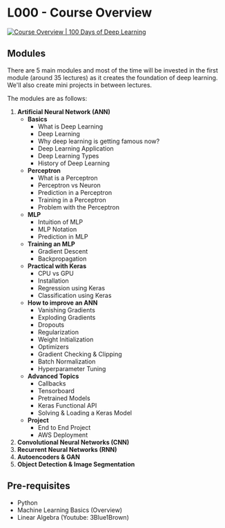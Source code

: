 # L000 - Course Overview

<p class="youtube-video">
    <a href="https://www.youtube.com/watch?v=2dH_qjc9mFg" target="_blank">
        <img class="w-100" src="https://img.youtube.com/vi/2dH_qjc9mFg/sddefault.jpg"
            alt="Course Overview | 100 Days of Deep Learning">
    </a>
</p>

## Modules

There are 5 main modules and most of the time will be invested in the first module (around 35 lectures) as it creates the foundation of deep learning. We'll also create mini projects in between lectures.

The modules are as follows:

1. **Artificial Neural Network (ANN)**
    - **Basics**
        - What is Deep Learning
        - Deep Learning
        - Why deep learning is getting famous now?
        - Deep Learning Application
        - Deep Learning Types
        - History of Deep Learning
    - **Perceptron**
        - What is a Perceptron
        - Perceptron vs Neuron
        - Prediction in a Perceptron
        - Training in a Perceptron
        - Problem with the Perceptron
    - **MLP**
        - Intuition of MLP
        - MLP Notation
        - Prediction in MLP
    - **Training an MLP**
        - Gradient Descent
        - Backpropagation
    - **Practical with Keras**
        - CPU vs GPU
        - Installation
        - Regression using Keras
        - Classification using Keras
    - **How to improve an ANN**
        - Vanishing Gradients
        - Exploding Gradients
        - Dropouts
        - Regularization
        - Weight Initialization
        - Optimizers
        - Gradient Checking & Clipping
        - Batch Normalization
        - Hyperparameter Tuning
    - **Advanced Topics**
        - Callbacks
        - Tensorboard
        - Pretrained Models
        - Keras Functional API
        - Solving & Loading a Keras Model
    - **Project**
        - End to End Project
        - AWS Deployment
2. **Convolutional Neural Networks (CNN)**
3. **Recurrent Neural Networks (RNN)**
4. **Autoencoders & GAN**
5. **Object Detection & Image Segmentation**

## Pre-requisites

- Python
- Machine Learning Basics (Overview)
- Linear Algebra (Youtube: 3Blue1Brown)
